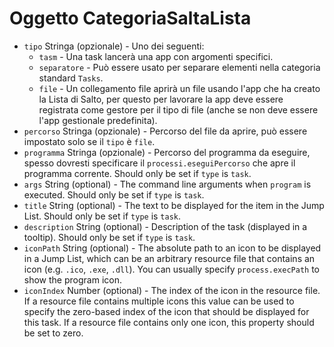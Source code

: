 # Oggetto CategoriaSaltaLista

* `tipo` Stringa (opzionale) - Uno dei seguenti: 
  * `tasm` - Una task lancerà una app con argomenti specifici.
  * `separatore` - Può essere usato per separare elementi nella categoria standard `Tasks`.
  * `file` - Un collegamento file aprirà un file usando l'app che ha creato la Lista di Salto, per questo per lavorare la app deve essere registrata come gestore per il tipo di file (anche se non deve essere l'app gestionale predefinita).
* `percorso` Stringa (opzionale) - Percorso del file da aprire, può essere impostato solo se il `tipo` è `file`.
* `programma` Stringa (opzionale) - Percorso del programma da eseguire, spesso dovresti specificare il `processi.eseguiPercorso` che apre il programma corrente. Should only be set if `type` is `task`.
* `args` String (optional) - The command line arguments when `program` is executed. Should only be set if `type` is `task`.
* `title` String (optional) - The text to be displayed for the item in the Jump List. Should only be set if `type` is `task`.
* `description` String (optional) - Description of the task (displayed in a tooltip). Should only be set if `type` is `task`.
* `iconPath` String (optional) - The absolute path to an icon to be displayed in a Jump List, which can be an arbitrary resource file that contains an icon (e.g. `.ico`, `.exe`, `.dll`). You can usually specify `process.execPath` to show the program icon.
* `iconIndex` Number (optional) - The index of the icon in the resource file. If a resource file contains multiple icons this value can be used to specify the zero-based index of the icon that should be displayed for this task. If a resource file contains only one icon, this property should be set to zero.